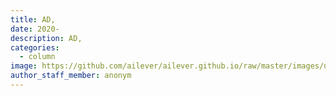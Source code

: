 ```yaml
---
title: AD,
date: 2020-
description: AD,
categories:
  - column
image: https://github.com/ailever/ailever.github.io/raw/master/images/unsplash/gray_Administration.png
author_staff_member: anonym
---
```

